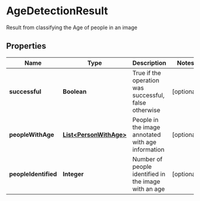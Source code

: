 

# AgeDetectionResult

Result from classifying the Age of people in an image
## Properties

Name | Type | Description | Notes
------------ | ------------- | ------------- | -------------
**successful** | **Boolean** | True if the operation was successful, false otherwise |  [optional]
**peopleWithAge** | [**List&lt;PersonWithAge&gt;**](PersonWithAge.md) | People in the image annotated with age information |  [optional]
**peopleIdentified** | **Integer** | Number of people identified in the image with an age |  [optional]



